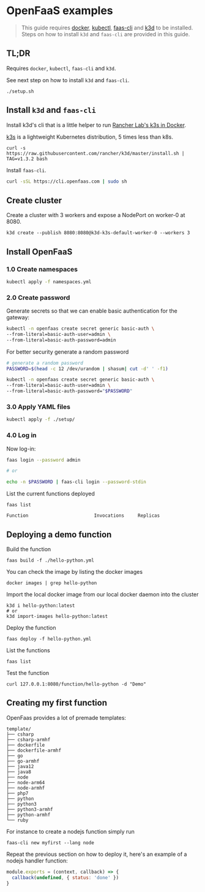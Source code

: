 # OpenFaaS examples

> This guide requires [docker](https://docs.docker.com/install/), [kubectl](https://kubernetes.io/docs/tasks/tools/install-kubectl/), [faas-cli](https://github.com/openfaas/faas-cli#get-started-install-the-cli) and [k3d](https://github.com/rancher/k3d#get) to be installed.
> Steps on how to install `k3d` and `faas-cli` are provided in this guide.

## TL;DR

Requires `docker`, `kubectl`, `faas-cli` and `k3d`.

See next step on how to install `k3d` and `faas-cli`.

```
./setup.sh
```

## Install `k3d` and `faas-cli`

Install k3d's cli that is a little helper to run [Rancher Lab's k3s in Docker](https://github.com/rancher/k3d).

[k3s](https://github.com/rancher/k3s) is a lightweight Kubernetes distribution, 5 times less than k8s.

```
curl -s https://raw.githubusercontent.com/rancher/k3d/master/install.sh | TAG=v1.3.2 bash
```

Install `faas-cli`.

```sh
curl -sSL https://cli.openfaas.com | sudo sh
```

## Create cluster

Create a cluster with 3 workers and expose a NodePort on worker-0 at 8080.

```
k3d create --publish 8080:8080@k3d-k3s-default-worker-0 --workers 3
```

## Install OpenFaaS

### 1.0 Create namespaces

```sh
kubectl apply -f namespaces.yml
```

### 2.0 Create password

Generate secrets so that we can enable basic authentication for the gateway:

```sh
kubectl -n openfaas create secret generic basic-auth \
--from-literal=basic-auth-user=admin \
--from-literal=basic-auth-password=admin
```

For better security generate a random password

```sh
# generate a random password
PASSWORD=$(head -c 12 /dev/urandom | shasum| cut -d' ' -f1)

kubectl -n openfaas create secret generic basic-auth \
--from-literal=basic-auth-user=admin \
--from-literal=basic-auth-password="$PASSWORD"
```

### 3.0 Apply YAML files

```sh
kubectl apply -f ./setup/
```

### 4.0 Log in

Now log-in:

```sh
faas login --password admin

# or

echo -n $PASSWORD | faas-cli login --password-stdin

```

List the current functions deployed

```
faas list

Function                        Invocations     Replicas
```

## Deploying a demo function

Build the function

```
faas build -f ./hello-python.yml
```

You can check the image by listing the docker images

```
docker images | grep hello-python
```

Import the local docker image from our local docker daemon into the cluster

```
k3d i hello-python:latest
# or
k3d import-images hello-python:latest
```

Deploy the function

```
faas deploy -f hello-python.yml
```

List the functions

```
faas list
```

Test the function

```
curl 127.0.0.1:8080/function/hello-python -d "Demo"
```

## Creating my first function

OpenFaas provides a lot of premade templates:

```
template/
├── csharp
├── csharp-armhf
├── dockerfile
├── dockerfile-armhf
├── go
├── go-armhf
├── java12
├── java8
├── node
├── node-arm64
├── node-armhf
├── php7
├── python
├── python3
├── python3-armhf
├── python-armhf
└── ruby
```

For instance to create a nodejs function simply run

```
faas-cli new myfirst --lang node
```

Repeat the previous section on how to deploy it, here's an example of a nodejs handler function:

```javascript
module.exports = (context, callback) => {
  callback(undefined, { status: 'done' })
}
```
